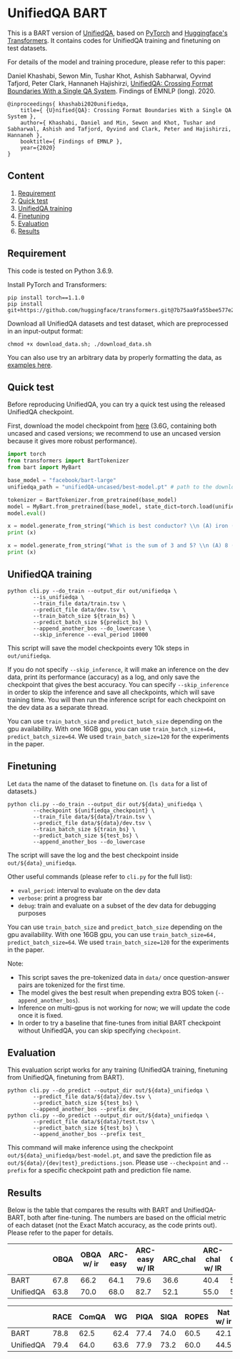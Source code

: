 # UnifiedQA BART

This is a BART version of [UnifiedQA](https://github.com/allenai/unifiedqa),
based on [PyTorch](https://pytorch.org/) and [Huggingface's Transformers](https://github.com/huggingface/transformers).
It contains codes for UnifiedQA training and finetuning on test datasets.

For details of the model and training procedure, please refer to this paper:

Daniel Khashabi, Sewon Min, Tushar Khot, Ashish Sabharwal, Oyvind Tafjord, Peter Clark, Hannaneh Hajishirzi, [UnifiedQA: Crossing Format Boundaries With a Single QA System](https://arxiv.org/abs/2005.00700).
Findings of EMNLP (long). 2020.

```
@inproceedings{ khashabi2020unifiedqa,
    title={ {U}nified{QA}: Crossing Format Boundaries With a Single QA System },
    author={ Khashabi, Daniel and Min, Sewon and Khot, Tushar and Sabharwal, Ashish and Tafjord, Oyvind and Clark, Peter and Hajishirzi, Hannaneh },
    booktitle={ Findings of EMNLP },
    year={2020}
}
```

## Content
1. [Requirement](#requirement)
2. [Quick test](#quick-test)
3. [UnifiedQA training](#unifiedqa-training)
4. [Finetuning](#finetuning)
5. [Evaluation](#evaluation)
6. [Results](#results)


## Requirement

This code is tested on Python 3.6.9.

Install PyTorch and Transformers:
```
pip install torch==1.1.0
pip install git+https://github.com/huggingface/transformers.git@7b75aa9fa55bee577e2c7403301ed31103125a35
```

Download all UnifiedQA datasets and test dataset, which are preprocessed in an input-output format:
```
chmod +x download_data.sh; ./download_data.sh
```

You can also use try an arbitrary data by properly formatting the data, as [examples here](https://github.com/allenai/unifiedqa#feeding-data-into-unifiedqa).

## Quick test

Before reproducing UnifiedQA, you can try a quick test using the released UnifiedQA checkpoint.

First, download the model checkpoint from [here](https://nlp.cs.washington.edu/ambigqa/models/unifiedQA/unifiedQA-bart.zip) (3.6G, containing both uncased and cased versions; we recommend to use an uncased version because it gives more robust performance).

```python
import torch
from transformers import BartTokenizer
from bart import MyBart

base_model = "facebook/bart-large"
unifiedqa_path = "unifiedQA-uncased/best-model.pt" # path to the downloaded checkpoint

tokenizer = BartTokenizer.from_pretrained(base_model)
model = MyBart.from_pretrained(base_model, state_dict=torch.load(unifiedqa_path))
model.eval()

x = model.generate_from_string("Which is best conductor? \\n (A) iron (B) feather", tokenizer=tokenizer)
print (x)

x = model.generate_from_string("What is the sum of 3 and 5? \\n (A) 8 (B) 3 (C) 5 (D) 10", tokenizer=tokenizer)
print (x)

```

## UnifiedQA training

```
python cli.py --do_train --output_dir out/unifiedqa \
        --is_unifiedqa \
        --train_file data/train.tsv \
        --predict_file data/dev.tsv \
        --train_batch_size ${train_bs} \
        --predict_batch_size ${predict_bs} \
        --append_another_bos --do_lowercase \
        --skip_inference --eval_period 10000
```

This script will save the model checkpoints every 10k steps in `out/unifiedqa`.

If you do not specify `--skip_inference`, it will make an inference on the dev data, print its performance (accuracy) as a log, and only save the checkpoint that gives the best accuracy.
You can specify `--skip_inference` in order to skip the inference and save all checkpoints, which will save training time. You will then run the inference script for each checkpoint on the dev data as a separate thread.

You can use `train_batch_size` and `predict_batch_size` depending on the gpu availability. With one 16GB gpu, you can use `train_batch_size=64, predict_batch_size=64`.
We used `train_batch_size=120` for the experiments in the paper.

## Finetuning

Let `data` the name of the dataset to finetune on. (`ls data` for a list of datasets.)

```
python cli.py --do_train --output_dir out/${data}_unifiedqa \
        --checkpoint ${unifiedqa_checkpoint} \
        --train_file data/${data}/train.tsv \
        --predict_file data/${data}/dev.tsv \
        --train_batch_size ${train_bs} \
        --predict_batch_size ${test_bs} \
        --append_another_bos --do_lowercase
```

The script will save the log and the best checkpoint inside `out/${data}_unifiedqa`.

Other useful commands (please refer to `cli.py` for the full list):
- `eval_period`: interval to evaluate on the dev data
- `verbose`: print a progress bar
- `debug`: train and evaluate on a subset of the dev data for debugging purposes

You can use `train_batch_size` and `predict_batch_size` depending on the gpu availability. With one 16GB gpu, you can use `train_batch_size=64, predict_batch_size=64`.
We used `train_batch_size=120` for the experiments in the paper.

Note:
- This script saves the pre-tokenized data in `data/` once question-answer pairs are tokenized for the first time.
- The model gives the best result when prepending extra BOS token (`--append_another_bos`).
- Inference on multi-gpus is not working for now; we will update the code once it is fixed.
- In order to try a baseline that fine-tunes from initial BART checkpoint without UnifiedQA, you can skip specifying `checkpoint`.


## Evaluation

This evaluation script works for any training (UnifiedQA training, finetuning from UnifiedQA, finetuning from BART).

```
python cli.py --do_predict --output_dir out/${data}_unifiedqa \
        --predict_file data/${data}/dev.tsv \
        --predict_batch_size ${test_bs} \
        --append_another_bos --prefix dev_
python cli.py --do_predict --output_dir out/${data}_unifiedqa \
        --predict_file data/${data}/test.tsv \
        --predict_batch_size ${test_bs} \
        --append_another_bos --prefix test_
```

This command will make inference using the checkpoint `out/${data}_unifiedqa/best-model.pt`, and save the prediction file as `out/${data}/{dev|test}_predictions.json`.
Please use `--checkpoint` and `--prefix` for a specific checkpoint path and prediction file name.


## Results

Below is the table that compares the results with BART and UnifiedQA-BART, both after fine-tuning. The numbers are based on the official metric of each dataset (not the Exact Match accuracy, as the code prints out). Please refer to the paper for details.


|   | OBQA | OBQA w/ ir  | ARC-easy  | ARC-easy w/ IR  | ARC_chal  | ARC-chal w/ IR | QASC | QASC w/ ir |
|---|---|---|---|---|---|---|---|---|
|BART     |67.8|66.2|64.1|79.6|36.6|40.4|50.0|75.3|
|UnifiedQA|63.8|70.0|68.0|82.7|52.1|55.0|53.2|78.2|

|   |RACE|ComQA|WG|PIQA|SIQA|ROPES|Nat w/ ir|
|---|---|---|---|---|---|---|---|
|BART     |78.8|62.5|62.4|77.4|74.0|60.5|42.1|
|UnifiedQA|79.4|64.0|63.6|77.9|73.2|60.0|44.5|




